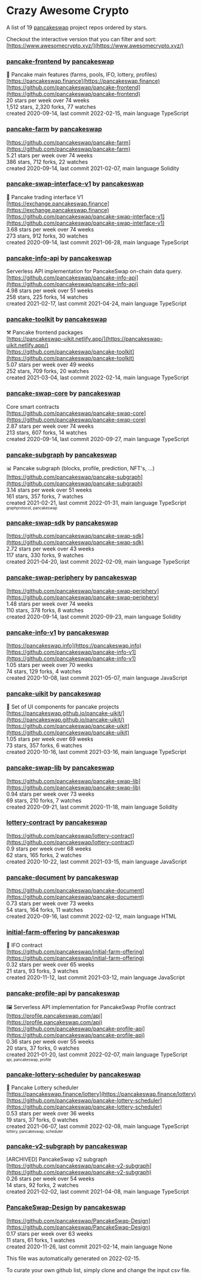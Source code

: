 # Crazy Awesome Crypto
A list of 19 [pancakeswap](https://github.com/pancakeswap) project repos ordered by stars.  

Checkout the interactive version that you can filter and sort: 
[https://www.awesomecrypto.xyz/](https://www.awesomecrypto.xyz/)  


### [pancake-frontend](https://github.com/pancakeswap/pancake-frontend) by [pancakeswap](https://github.com/pancakeswap)  
:pancakes: Pancake main features (farms, pools, IFO, lottery, profiles)  
[https://pancakeswap.finance](https://pancakeswap.finance)  
[https://github.com/pancakeswap/pancake-frontend](https://github.com/pancakeswap/pancake-frontend)  
20 stars per week over 74 weeks  
1,512 stars, 2,320 forks, 77 watches  
created 2020-09-14, last commit 2022-02-15, main language TypeScript  


### [pancake-farm](https://github.com/pancakeswap/pancake-farm) by [pancakeswap](https://github.com/pancakeswap)  
  
[https://github.com/pancakeswap/pancake-farm](https://github.com/pancakeswap/pancake-farm)  
5.21 stars per week over 74 weeks  
386 stars, 712 forks, 22 watches  
created 2020-09-14, last commit 2021-02-07, main language Solidity  


### [pancake-swap-interface-v1](https://github.com/pancakeswap/pancake-swap-interface-v1) by [pancakeswap](https://github.com/pancakeswap)  
:pancakes: Pancake trading interface V1  
[https://exchange.pancakeswap.finance](https://exchange.pancakeswap.finance)  
[https://github.com/pancakeswap/pancake-swap-interface-v1](https://github.com/pancakeswap/pancake-swap-interface-v1)  
3.68 stars per week over 74 weeks  
273 stars, 912 forks, 30 watches  
created 2020-09-14, last commit 2021-06-28, main language TypeScript  


### [pancake-info-api](https://github.com/pancakeswap/pancake-info-api) by [pancakeswap](https://github.com/pancakeswap)  
Serverless API implementation for PancakeSwap on-chain data query.  
[https://github.com/pancakeswap/pancake-info-api](https://github.com/pancakeswap/pancake-info-api)  
4.98 stars per week over 51 weeks  
258 stars, 225 forks, 14 watches  
created 2021-02-17, last commit 2021-04-24, main language TypeScript  


### [pancake-toolkit](https://github.com/pancakeswap/pancake-toolkit) by [pancakeswap](https://github.com/pancakeswap)  
:hammer_and_pick: Pancake frontend packages  
[https://pancakeswap-uikit.netlify.app/](https://pancakeswap-uikit.netlify.app/)  
[https://github.com/pancakeswap/pancake-toolkit](https://github.com/pancakeswap/pancake-toolkit)  
5.07 stars per week over 49 weeks  
252 stars, 709 forks, 20 watches  
created 2021-03-04, last commit 2022-02-14, main language TypeScript  


### [pancake-swap-core](https://github.com/pancakeswap/pancake-swap-core) by [pancakeswap](https://github.com/pancakeswap)  
Core smart contracts   
[https://github.com/pancakeswap/pancake-swap-core](https://github.com/pancakeswap/pancake-swap-core)  
2.87 stars per week over 74 weeks  
213 stars, 607 forks, 14 watches  
created 2020-09-14, last commit 2020-09-27, main language TypeScript  


### [pancake-subgraph](https://github.com/pancakeswap/pancake-subgraph) by [pancakeswap](https://github.com/pancakeswap)  
📊 Pancake subgraph (blocks, profile, prediction, NFT's, ...)  
[https://github.com/pancakeswap/pancake-subgraph](https://github.com/pancakeswap/pancake-subgraph)  
3.14 stars per week over 51 weeks  
161 stars, 357 forks, 7 watches  
created 2021-02-21, last commit 2022-01-31, main language TypeScript  
<sub><sup>graphprotocol, pancakeswap</sup></sub>


### [pancake-swap-sdk](https://github.com/pancakeswap/pancake-swap-sdk) by [pancakeswap](https://github.com/pancakeswap)  
  
[https://github.com/pancakeswap/pancake-swap-sdk](https://github.com/pancakeswap/pancake-swap-sdk)  
2.72 stars per week over 43 weeks  
117 stars, 330 forks, 9 watches  
created 2021-04-20, last commit 2022-02-09, main language TypeScript  


### [pancake-swap-periphery](https://github.com/pancakeswap/pancake-swap-periphery) by [pancakeswap](https://github.com/pancakeswap)  
  
[https://github.com/pancakeswap/pancake-swap-periphery](https://github.com/pancakeswap/pancake-swap-periphery)  
1.48 stars per week over 74 weeks  
110 stars, 378 forks, 8 watches  
created 2020-09-14, last commit 2020-09-23, main language Solidity  


### [pancake-info-v1](https://github.com/pancakeswap/pancake-info-v1) by [pancakeswap](https://github.com/pancakeswap)  
  
[https://pancakeswap.info](https://pancakeswap.info)  
[https://github.com/pancakeswap/pancake-info-v1](https://github.com/pancakeswap/pancake-info-v1)  
1.05 stars per week over 70 weeks  
74 stars, 129 forks, 4 watches  
created 2020-10-08, last commit 2021-05-07, main language JavaScript  


### [pancake-uikit](https://github.com/pancakeswap/pancake-uikit) by [pancakeswap](https://github.com/pancakeswap)  
💠 Set of UI components for pancake projects  
[https://pancakeswap.github.io/pancake-uikit/](https://pancakeswap.github.io/pancake-uikit/)  
[https://github.com/pancakeswap/pancake-uikit](https://github.com/pancakeswap/pancake-uikit)  
1.05 stars per week over 69 weeks  
73 stars, 357 forks, 6 watches  
created 2020-10-16, last commit 2021-03-16, main language TypeScript  


### [pancake-swap-lib](https://github.com/pancakeswap/pancake-swap-lib) by [pancakeswap](https://github.com/pancakeswap)  
  
[https://github.com/pancakeswap/pancake-swap-lib](https://github.com/pancakeswap/pancake-swap-lib)  
0.94 stars per week over 73 weeks  
69 stars, 210 forks, 7 watches  
created 2020-09-21, last commit 2020-11-18, main language Solidity  


### [lottery-contract](https://github.com/pancakeswap/lottery-contract) by [pancakeswap](https://github.com/pancakeswap)  
  
[https://github.com/pancakeswap/lottery-contract](https://github.com/pancakeswap/lottery-contract)  
0.9 stars per week over 68 weeks  
62 stars, 165 forks, 2 watches  
created 2020-10-22, last commit 2021-03-15, main language JavaScript  


### [pancake-document](https://github.com/pancakeswap/pancake-document) by [pancakeswap](https://github.com/pancakeswap)  
  
[https://github.com/pancakeswap/pancake-document](https://github.com/pancakeswap/pancake-document)  
0.73 stars per week over 73 weeks  
54 stars, 164 forks, 11 watches  
created 2020-09-16, last commit 2022-02-12, main language HTML  


### [initial-farm-offering](https://github.com/pancakeswap/initial-farm-offering) by [pancakeswap](https://github.com/pancakeswap)  
:pancakes: IFO contract  
[https://github.com/pancakeswap/initial-farm-offering](https://github.com/pancakeswap/initial-farm-offering)  
0.32 stars per week over 65 weeks  
21 stars, 93 forks, 3 watches  
created 2020-11-12, last commit 2021-03-12, main language JavaScript  


### [pancake-profile-api](https://github.com/pancakeswap/pancake-profile-api) by [pancakeswap](https://github.com/pancakeswap)  
:framed_picture: Serverless API implementation for PancakeSwap Profile contract  
[https://profile.pancakeswap.com/api](https://profile.pancakeswap.com/api)  
[https://github.com/pancakeswap/pancake-profile-api](https://github.com/pancakeswap/pancake-profile-api)  
0.36 stars per week over 55 weeks  
20 stars, 37 forks, 0 watches  
created 2021-01-20, last commit 2022-02-07, main language TypeScript  
<sub><sup>api, pancakeswap, profile</sup></sub>


### [pancake-lottery-scheduler](https://github.com/pancakeswap/pancake-lottery-scheduler) by [pancakeswap](https://github.com/pancakeswap)  
🎰 Pancake Lottery scheduler  
[https://pancakeswap.finance/lottery](https://pancakeswap.finance/lottery)  
[https://github.com/pancakeswap/pancake-lottery-scheduler](https://github.com/pancakeswap/pancake-lottery-scheduler)  
0.53 stars per week over 36 weeks  
19 stars, 37 forks, 0 watches  
created 2021-06-07, last commit 2022-02-08, main language TypeScript  
<sub><sup>lottery, pancakeswap, scheduler</sup></sub>


### [pancake-v2-subgraph](https://github.com/pancakeswap/pancake-v2-subgraph) by [pancakeswap](https://github.com/pancakeswap)  
[ARCHIVED] PancakeSwap v2 subgraph  
[https://github.com/pancakeswap/pancake-v2-subgraph](https://github.com/pancakeswap/pancake-v2-subgraph)  
0.26 stars per week over 54 weeks  
14 stars, 92 forks, 2 watches  
created 2021-02-02, last commit 2021-04-08, main language TypeScript  


### [PancakeSwap-Design](https://github.com/pancakeswap/PancakeSwap-Design) by [pancakeswap](https://github.com/pancakeswap)  
  
[https://github.com/pancakeswap/PancakeSwap-Design](https://github.com/pancakeswap/PancakeSwap-Design)  
0.17 stars per week over 63 weeks  
11 stars, 61 forks, 1 watches  
created 2020-11-26, last commit 2021-02-14, main language None  


This file was automatically generated on 2022-02-15.  

To curate your own github list, simply clone and change the input csv file.  